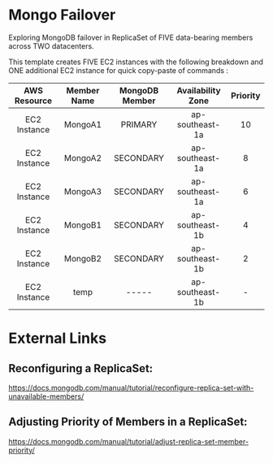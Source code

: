 # Mongo Failover
Exploring MongoDB failover in ReplicaSet of FIVE data-bearing members across TWO datacenters.

This template creates FIVE EC2 instances with the following breakdown and ONE additional EC2 instance for quick copy-paste of commands :

| AWS Resource |   Member Name  |   MongoDB Member  | Availability Zone | Priority |
|:------------:|:--------------:|:-----------------:|:-----------------:|:--------:|
| EC2 Instance |   MongoA1      |     PRIMARY       |  ap-southeast-1a  |   10     |
| EC2 Instance |   MongoA2      |     SECONDARY     |  ap-southeast-1a  |    8     |
| EC2 Instance |   MongoA3      |     SECONDARY     |  ap-southeast-1a  |    6     |
| EC2 Instance |   MongoB1      |     SECONDARY     |  ap-southeast-1b  |    4     |
| EC2 Instance |   MongoB2      |     SECONDARY     |  ap-southeast-1b  |    2     |
| EC2 Instance |    temp        |      -----        |  ap-southeast-1b  |    -     |


# External Links

## Reconfiguring a ReplicaSet:
https://docs.mongodb.com/manual/tutorial/reconfigure-replica-set-with-unavailable-members/

## Adjusting Priority of Members in a ReplicaSet:
https://docs.mongodb.com/manual/tutorial/adjust-replica-set-member-priority/
